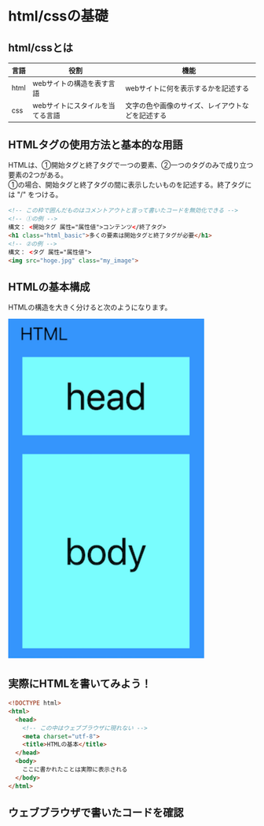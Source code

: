 # html/cssの基礎

## html/cssとは

 言語 | 役割  | 機能 
--|---|--
 html  |  webサイトの構造を表す言語 |  webサイトに何を表示するかを記述する
 css  | webサイトにスタイルを当てる言語  |  文字の色や画像のサイズ、レイアウトなどを記述する

## HTMLタグの使用方法と基本的な用語  
HTMLは、①開始タグと終了タグで一つの要素、②一つのタグのみで成り立つ要素の2つがある。  
①の場合、開始タグと終了タグの間に表示したいものを記述する。終了タグには "/" をつける。
 ```html
 <!-- この枠で囲んだものはコメントアウトと言って書いたコードを無効化できる -->
 <!-- ①の例 -->
 構文： <開始タグ 属性="属性値">コンテンツ</終了タグ>
 <h1 class="html_basic">多くの要素は開始タグと終了タグが必要</h1>
 <!-- ②の例 -->
 構文： <タグ 属性="属性値">
 <img src="hoge.jpg" class="my_image">
 ```
## HTMLの基本構成  
<p>HTMLの構造を大きく分けると次のようになります。</p>
<p><img src = "htmlSample.png" width="400px"></p>  

## 実際にHTMLを書いてみよう！  
```html
<!DOCTYPE html>
<html>
  <head>
    <!-- この中はウェブブラウザに現れない -->
    <meta charset="utf-8">
    <title>HTMLの基本</title>
  </head>
  <body>
    ここに書かれたことは実際に表示される
  </body>
</html>
```
## ウェブブラウザで書いたコードを確認















